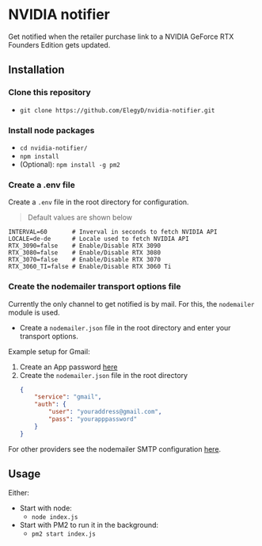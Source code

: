 # NVIDIA notifier

Get notified when the retailer purchase link to a NVIDIA GeForce RTX Founders Edition gets updated.

## Installation

### Clone this repository

- `git clone https://github.com/ElegyD/nvidia-notifier.git`

### Install node packages

- `cd nvidia-notifier/`
- `npm install`
- (Optional): `npm install -g pm2`

### Create a .env file

Create a `.env` file in the root directory for configuration.  
> Default values are shown below
```
INTERVAL=60       # Inverval in seconds to fetch NVIDIA API
LOCALE=de-de      # Locale used to fetch NVIDIA API
RTX_3090=false    # Enable/Disable RTX 3090
RTX_3080=false    # Enable/Disable RTX 3080
RTX_3070=false    # Enable/Disable RTX 3070
RTX_3060_TI=false # Enable/Disable RTX 3060 Ti
```

### Create the nodemailer transport options file

Currently the only channel to get notified is by mail. For this, the `nodemailer` module is used.

- Create a `nodemailer.json` file in the root directory and enter your transport options.  

Example setup for Gmail:

1. Create an App password [here](https://myaccount.google.com/apppasswords)
2. Create the `nodemailer.json` file in the root directory
    ```json
    {
        "service": "gmail",
        "auth": {
            "user": "youraddress@gmail.com",
            "pass": "yourapppassword"
        }
    }
    ```

For other providers see the nodemailer SMTP configuration [here](https://nodemailer.com/smtp/).

## Usage

Either:  
- Start with node:
    - `node index.js`
- Start with PM2 to run it in the background:
    - `pm2 start index.js`
